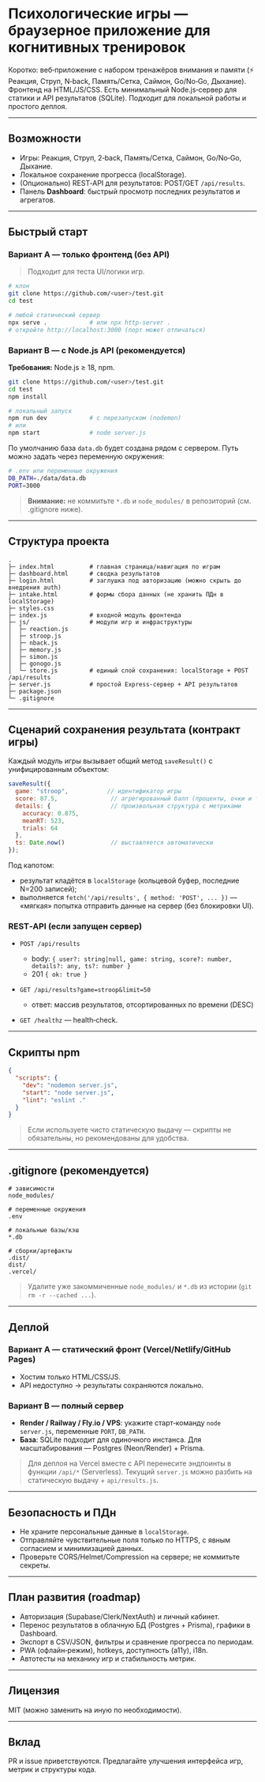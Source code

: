 # Психологические игры — браузерное приложение для когнитивных тренировок

Коротко: веб‑приложение с набором тренажёров внимания и памяти (⚡ Реакция, Струп, N‑back, Память/Сетка, Саймон, Go/No‑Go, Дыхание). Фронтенд на HTML/JS/CSS. Есть минимальный Node.js‑сервер для статики и API результатов (SQLite). Подходит для локальной работы и простого деплоя.

---

## Возможности

* Игры: Реакция, Струп, 2‑back, Память/Сетка, Саймон, Go/No‑Go, Дыхание.
* Локальное сохранение прогресса (localStorage).
* (Опционально) REST‑API для результатов: POST/GET `/api/results`.
* Панель **Dashboard**: быстрый просмотр последних результатов и агрегатов.

---

## Быстрый старт

### Вариант A — только фронтенд (без API)

> Подходит для теста UI/логики игр.

```bash
# клон
git clone https://github.com/<user>/test.git
cd test

# любой статический сервер
npx serve .            # или npx http-server .
# откройте http://localhost:3000 (порт может отличаться)
```

### Вариант B — с Node.js API (рекомендуется)

**Требования:** Node.js ≥ 18, npm.

```bash
git clone https://github.com/<user>/test.git
cd test
npm install

# локальный запуск
npm run dev            # с перезапуском (nodemon)
# или
npm start              # node server.js
```

По умолчанию база `data.db` будет создана рядом с сервером. Путь можно задать через переменную окружения:

```bash
# .env или переменные окружения
DB_PATH=./data/data.db
PORT=3000
```

> **Внимание:** не коммитьте `*.db` и `node_modules/` в репозиторий (см. .gitignore ниже).

---

## Структура проекта

```
.
├─ index.html          # главная страница/навигация по играм
├─ dashboard.html      # сводка результатов
├─ login.html          # заглушка под авторизацию (можно скрыть до внедрения auth)
├─ intake.html         # формы сбора данных (не хранить ПДн в localStorage)
├─ styles.css
├─ index.js            # входной модуль фронтенда
├─ js/                 # модули игр и инфраструктуры
│  ├─ reaction.js
│  ├─ stroop.js
│  ├─ nback.js
│  ├─ memory.js
│  ├─ simon.js
│  ├─ gonogo.js
│  └─ store.js         # единый слой сохранения: localStorage + POST /api/results
├─ server.js           # простой Express‑сервер + API результатов
├─ package.json
└─ .gitignore
```

---

## Сценарий сохранения результата (контракт игры)

Каждый модуль игры вызывает общий метод `saveResult()` с унифицированным объектом:

```js
saveResult({
  game: "stroop",           // идентификатор игры
  score: 87.5,               // агрегированный балл (проценты, очки и т.п.)
  details: {                 // произвольная структура с метриками
    accuracy: 0.875,
    meanRT: 523,
    trials: 64
  },
  ts: Date.now()             // выставляется автоматически
});
```

Под капотом:

* результат кладётся в `localStorage` (кольцевой буфер, последние N=200 записей);
* выполняется `fetch('/api/results', { method: 'POST', ... })` — «мягкая» попытка отправить данные на сервер (без блокировки UI).

### REST‑API (если запущен сервер)

* `POST /api/results`

  * body: `{ user?: string|null, game: string, score?: number, details?: any, ts?: number }`
  * 201 `{ ok: true }`
* `GET /api/results?game=stroop&limit=50`

  * ответ: массив результатов, отсортированных по времени (DESC)
* `GET /healthz` — health‑check.

---

## Скрипты npm

```json
{
  "scripts": {
    "dev": "nodemon server.js",
    "start": "node server.js",
    "lint": "eslint ."
  }
}
```

> Если используете чисто статическую выдачу — скрипты не обязательны, но рекомендованы для удобства.

---

## .gitignore (рекомендуется)

```gitignore
# зависимости
node_modules/

# переменные окружения
.env

# локальные базы/кэш
*.db

# сборки/артефакты
.dist/
dist/
.vercel/
```

> Удалите уже закоммиченные `node_modules/` и `*.db` из истории (`git rm -r --cached ...`).

---

## Деплой

### Вариант A — статический фронт (Vercel/Netlify/GitHub Pages)

* Хостим только HTML/CSS/JS.
* API недоступно → результаты сохраняются локально.

### Вариант B — полный сервер

* **Render / Railway / Fly.io / VPS**: укажите старт‑команду `node server.js`, переменные `PORT`, `DB_PATH`.
* **База**: SQLite подходит для одиночного инстанса. Для масштабирования — Postgres (Neon/Render) + Prisma.

> Для деплоя на Vercel вместе с API перенесите эндпоинты в функции `/api/*` (Serverless). Текущий `server.js` можно разбить на статическую выдачу + `api/results.js`.

---

## Безопасность и ПДн

* Не храните персональные данные в `localStorage`.
* Отправляйте чувствительные поля только по HTTPS, с явным согласием и минимизацией данных.
* Проверьте CORS/Helmet/Compression на сервере; не коммитьте секреты.

---

## План развития (roadmap)

* Авторизация (Supabase/Clerk/NextAuth) и личный кабинет.
* Перенос результатов в облачную БД (Postgres + Prisma), графики в Dashboard.
* Экспорт в CSV/JSON, фильтры и сравнение прогресса по периодам.
* PWA (офлайн‑режим), hotkeys, доступность (a11y), i18n.
* Автотесты на механику игр и стабильность метрик.

---

## Лицензия

MIT (можно заменить на иную по необходимости).

---

## Вклад

PR и issue приветствуются. Предлагайте улучшения интерфейса игр, метрик и структуры кода.
